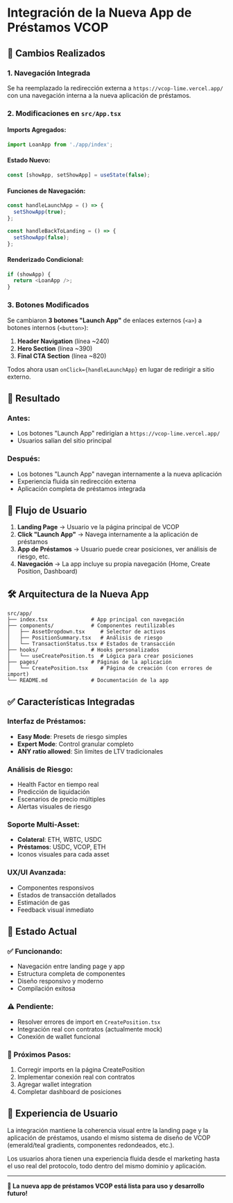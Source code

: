 # Integración de la Nueva App de Préstamos VCOP

## 🎯 **Cambios Realizados**

### **1. Navegación Integrada**
Se ha reemplazado la redirección externa a `https://vcop-lime.vercel.app/` con una navegación interna a la nueva aplicación de préstamos.

### **2. Modificaciones en `src/App.tsx`**

#### **Imports Agregados:**
```typescript
import LoanApp from './app/index';
```

#### **Estado Nuevo:**
```typescript
const [showApp, setShowApp] = useState(false);
```

#### **Funciones de Navegación:**
```typescript
const handleLaunchApp = () => {
  setShowApp(true);
};

const handleBackToLanding = () => {
  setShowApp(false);
};
```

#### **Renderizado Condicional:**
```typescript
if (showApp) {
  return <LoanApp />;
}
```

### **3. Botones Modificados**
Se cambiaron **3 botones "Launch App"** de enlaces externos (`<a>`) a botones internos (`<button>`):

1. **Header Navigation** (línea ~240)
2. **Hero Section** (línea ~390) 
3. **Final CTA Section** (línea ~820)

Todos ahora usan `onClick={handleLaunchApp}` en lugar de redirigir a sitio externo.

## 🚀 **Resultado**

### **Antes:**
- Los botones "Launch App" redirigían a `https://vcop-lime.vercel.app/`
- Usuarios salían del sitio principal

### **Después:**
- Los botones "Launch App" navegan internamente a la nueva aplicación
- Experiencia fluida sin redirección externa
- Aplicación completa de préstamos integrada

## 📱 **Flujo de Usuario**

1. **Landing Page** → Usuario ve la página principal de VCOP
2. **Click "Launch App"** → Navega internamente a la aplicación de préstamos
3. **App de Préstamos** → Usuario puede crear posiciones, ver análisis de riesgo, etc.
4. **Navegación** → La app incluye su propia navegación (Home, Create Position, Dashboard)

## 🛠️ **Arquitectura de la Nueva App**

```
src/app/
├── index.tsx              # App principal con navegación
├── components/            # Componentes reutilizables
│   ├── AssetDropdown.tsx     # Selector de activos
│   ├── PositionSummary.tsx   # Análisis de riesgo
│   └── TransactionStatus.tsx # Estados de transacción
├── hooks/                 # Hooks personalizados
│   └── useCreatePosition.ts  # Lógica para crear posiciones
├── pages/                 # Páginas de la aplicación
│   └── CreatePosition.tsx    # Página de creación (con errores de import)
└── README.md              # Documentación de la app
```

## ✅ **Características Integradas**

### **Interfaz de Préstamos:**
- **Easy Mode**: Presets de riesgo simples
- **Expert Mode**: Control granular completo
- **ANY ratio allowed**: Sin límites de LTV tradicionales

### **Análisis de Riesgo:**
- Health Factor en tiempo real
- Predicción de liquidación
- Escenarios de precio múltiples
- Alertas visuales de riesgo

### **Soporte Multi-Asset:**
- **Colateral**: ETH, WBTC, USDC
- **Préstamos**: USDC, VCOP, ETH
- Iconos visuales para cada asset

### **UX/UI Avanzada:**
- Componentes responsivos
- Estados de transacción detallados
- Estimación de gas
- Feedback visual inmediato

## 🔄 **Estado Actual**

### **✅ Funcionando:**
- Navegación entre landing page y app
- Estructura completa de componentes
- Diseño responsivo y moderno
- Compilación exitosa

### **⚠️ Pendiente:**
- Resolver errores de import en `CreatePosition.tsx`
- Integración real con contratos (actualmente mock)
- Conexión de wallet funcional

### **🎯 Próximos Pasos:**
1. Corregir imports en la página CreatePosition
2. Implementar conexión real con contratos
3. Agregar wallet integration
4. Completar dashboard de posiciones

## 🎨 **Experiencia de Usuario**

La integración mantiene la coherencia visual entre la landing page y la aplicación de préstamos, usando el mismo sistema de diseño de VCOP (emerald/teal gradients, componentes redondeados, etc.).

Los usuarios ahora tienen una experiencia fluida desde el marketing hasta el uso real del protocolo, todo dentro del mismo dominio y aplicación.

---

**🚀 La nueva app de préstamos VCOP está lista para uso y desarrollo futuro!** 